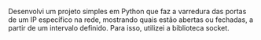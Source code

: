 Desenvolvi um projeto simples em Python que faz a varredura das portas de um IP específico na rede, mostrando quais estão abertas ou fechadas, a partir de um intervalo definido. Para isso, utilizei a biblioteca socket.
